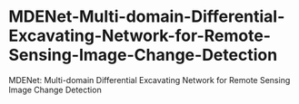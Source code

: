 # MDENet-Multi-domain-Differential-Excavating-Network-for-Remote-Sensing-Image-Change-Detection
MDENet: Multi-domain Differential Excavating Network for Remote Sensing Image Change Detection
